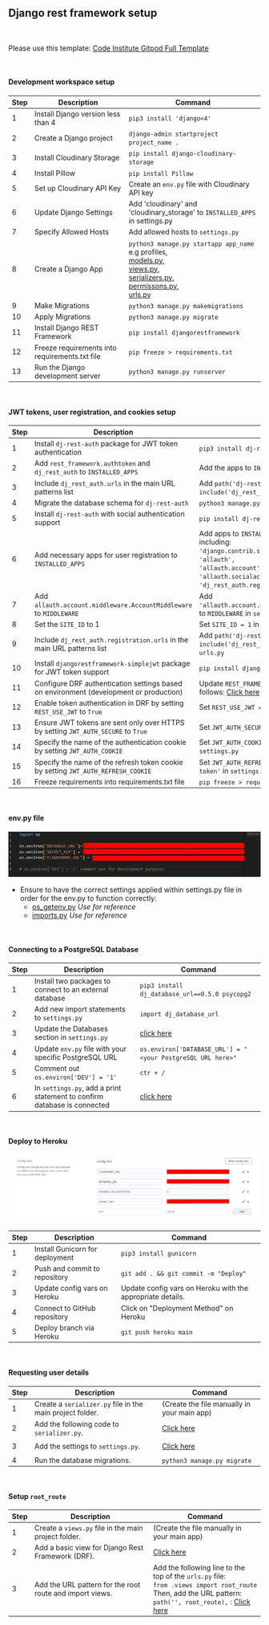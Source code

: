 ## Django rest framework setup

<br>

Please use this template: [Code Institute Gitpod Full Template](https://github.com/Code-Institute-Org/ci-full-template)

<br>

#### Development workspace setup

| Step | Description                                                                  | Command                                          |
|------|------------------------------------------------------------------------------|--------------------------------------------------|
| 1    | Install Django version less than 4                                           | `pip3 install 'django<4'`                        |
| 2    | Create a Django project                                                      | `django-admin startproject project_name .`       |
| 3    | Install Cloudinary Storage                                                   | `pip install django-cloudinary-storage`          |
| 4    | Install Pillow                                                                | `pip install Pillow`                             |
| 5    | Set up Cloudinary API Key                                                    | Create an `env.py` file with Cloudinary API key  |
| 6    | Update Django Settings                                                       | Add 'cloudinary' and 'cloudinary_storage' to `INSTALLED_APPS` in settings.py               |
| 7    | Specify Allowed Hosts                                                        | Add allowed hosts to `settings.py`               |
| 8    | Create a Django App                                                          | `python3 manage.py startapp app_name` e.g profiles,  <br> [models.py](https://github.com/Ry-F3/doji_lite_api/blob/main/profiles/models.py), <br> [views.py](https://github.com/Ry-F3/doji_lite_api/blob/main/profiles/views.py), <br>  [serializers.py](https://github.com/Ry-F3/doji_lite_api/blob/main/profiles/serializers.py), <br>  [permissons.py](https://github.com/Ry-F3/doji_lite_api/blob/main/doji_lite_api/permissions.py), <br> [urls.py](https://github.com/Ry-F3/doji_lite_api/blob/main/profiles/urls.py)        |
| 9    | Make Migrations                                                              | `python3 manage.py makemigrations`               |
| 10   | Apply Migrations                                                             | `python3 manage.py migrate`                      |
| 11   | Install Django REST Framework                                                | `pip install djangorestframework`                |
| 12   | Freeze requirements into requirements.txt file                               | `pip freeze > requirements.txt`                  |
| 13   | Run the Django development server                                            | `python3 manage.py runserver`                    |

<br>

#### JWT tokens, user registration, and cookies setup

| Step | Description                                                                                                    | Command                                          |
|------|----------------------------------------------------------------------------------------------------------------|--------------------------------------------------|
| 1    | Install `dj-rest-auth` package for JWT token authentication                                                   | `pip3 install dj-rest-auth==2.1.9`              |
| 2    | Add `rest_framework.authtoken` and `dj_rest_auth` to `INSTALLED_APPS`                                         | Add the apps to `INSTALLED_APPS` in `settings.py`|
| 3    | Include `dj_rest_auth.urls` in the main URL patterns list                                                        | Add `path('dj-rest-auth/', include('dj_rest_auth.urls'))` to `urls.py`                                        |
| 4    | Migrate the database schema for `dj-rest-auth`                                                                  | `python3 manage.py migrate`                     |
| 5    | Install `dj-rest-auth` with social authentication support                                                       | `pip install dj-rest-auth[with_social]==5.1.0`       |
| 6    | Add necessary apps for user registration to `INSTALLED_APPS`                                                     | Add apps to `INSTALLED_APPS` in `settings.py` including:<br>`'django.contrib.sites',`<br>`'allauth',`<br>`'allauth.account',`<br>`'allauth.socialaccount',`<br>`'dj_rest_auth.registration'`|
| 7   | Add `allauth.account.middleware.AccountMiddleware` to `MIDDLEWARE`                                             | Add `'allauth.account.middleware.AccountMiddleware'` to `MIDDLEWARE` in `settings.py`|
| 8    | Set the `SITE_ID` to 1                                                                                         | Set `SITE_ID = 1` in `settings.py`              |
| 9    | Include `dj_rest_auth.registration.urls` in the main URL patterns list                                         | Add `path('dj-rest-auth/registration/', include('dj_rest_auth.registration.urls'))` to `urls.py`           |
| 10    | Install `djangorestframework-simplejwt` package for JWT token support                                           | `pip install djangorestframework-simplejwt`     |
| 11  | Configure DRF authentication settings based on environment (development or production)                         | Update `REST_FRAMEWORK` settings in `settings.py` as follows: [Click here](https://github.com/Ry-F3/doji_lite_api/blob/main/settings_tutorial/rest_framework.py)|
| 12   | Enable token authentication in DRF by setting `REST_USE_JWT` to `True`                                          | Set `REST_USE_JWT = True` in `settings.py`      |
| 13   | Ensure JWT tokens are sent only over HTTPS by setting `JWT_AUTH_SECURE` to `True`                               | Set `JWT_AUTH_SECURE = True` in `settings.py`   |
| 14   | Specify the name of the authentication cookie by setting `JWT_AUTH_COOKIE`                                      | Set `JWT_AUTH_COOKIE = 'my-app-auth'` in `settings.py`|
| 15   | Specify the name of the refresh token cookie by setting `JWT_AUTH_REFRESH_COOKIE`                                | Set `JWT_AUTH_REFRESH_COOKIE = 'my-refresh-token'` in `settings.py`: [Click here](https://github.com/Ry-F3/doji_lite_api/blob/main/settings_tutorial/jwt_token.py) |
| 16    | Freeze requirements into requirements.txt file                               | `pip freeze > requirements.txt`                  |

<br>

#### env.py file

![env.py](/media/screenshots/env.py.jpg)

* Ensure to have the correct settings applied within settings.py file in order for the env.py to function correctly:
  * [os_getenv.py](https://github.com/Ry-F3/doji_lite_api/blob/main/settings_tutorial/os_getenv.py) *Use for reference*
  * [imports.py](https://github.com/Ry-F3/doji_lite_api/blob/main/settings_tutorial/imports.py) *Use for reference*

<br>

#### Connecting to a PostgreSQL Database

| Step | Description                                                          | Command                                                |
|----------|----------------------------------------------------------------------|--------------------------------------------------------|
| 1        | Install two packages to connect to an external database              | `pip3 install dj_database_url==0.5.0 psycopg2`          |
| 2        | Add new import statements to `settings.py`                           | `import dj_database_url`                                |
| 3        | Update the Databases section in `settings.py`                        | [click here](https://github.com/Ry-F3/doji_lite_api/blob/main/settings_tutorial/database.py)                                         |
| 4        | Update `env.py` file with your specific PostgreSQL URL               | `os.environ['DATABASE_URL'] = "<your PostgreSQL URL here>"` |
| 5        | Comment out `os.environ['DEV'] = '1'`                                | `ctr + /`                                               |
| 6        | In `settings.py`, add a print statement to confirm database is connected | [click here](https://github.com/Ry-F3/doji_lite_api/blob/main/settings_tutorial/database_print_statement.py)                                         |

<br>

#### Deploy to Heroku

![config](/media/screenshots/config.jpg)

| Step | Description                           | Command                                 |
|------|---------------------------------------|-----------------------------------------|
| 1    | Install Gunicorn for deployment       | `pip3 install gunicorn`                 |
| 2    | Push and commit to repository         | `git add . && git commit -m "Deploy"`   |
| 3    | Update config vars on Heroku          | Update config vars on Heroku with the appropriate details. |
| 4    | Connect to GitHub repository          | Click on "Deployment Method" on Heroku  |
| 5    | Deploy branch via Heroku              | `git push heroku main`                  |


<br>

#### Requesting user details 

| Step | Description                                                                                                    | Command                                          |
|------|----------------------------------------------------------------------------------------------------------------|--------------------------------------------------|
| 1    | Create a `serializer.py` file in the main project folder.                                                    | (Create the file manually in your main app)                       |
| 2    | Add the following code to `serializer.py`.                                                                    | [Click here](https://github.com/Ry-F3/doji_lite_api/blob/main/doji_lite_api/serializers.py)                             |
|      |                                                                                                                |                                                   |
| 3    | Add the settings to `settings.py`.                                                                            | [Click here](https://github.com/Ry-F3/doji_lite_api/blob/main/settings_tutorial/rest_auth_serializers.py)                             |
|      |                                                                                                                |                                                   |
| 4    | Run the database migrations.                                                                                  | `python3 manage.py migrate`                      |

<br>

#### Setup <code>root_route</code>

| Step | Description                                                                                                    | Command                                          |
|------|----------------------------------------------------------------------------------------------------------------|--------------------------------------------------|
| 1    | Create a `views.py` file in the main project folder.                                                          | (Create the file manually in your main app)                       |
| 2    | Add a basic view for Django Rest Framework (DRF).                                                             | [Click here](https://github.com/Ry-F3/doji_lite_api/blob/main/doji_lite_api/views.py)                    |
| 3    | Add the URL pattern for the root route and import views.                                                      | Add the following line to the top of the `urls.py` file:<br>`from .views import root_route`<br>Then, add the URL pattern:<br>`path('', root_route),`  : [Click here](https://github.com/Ry-F3/doji_lite_api/blob/main/settings_tutorial/urls.py)                   |
